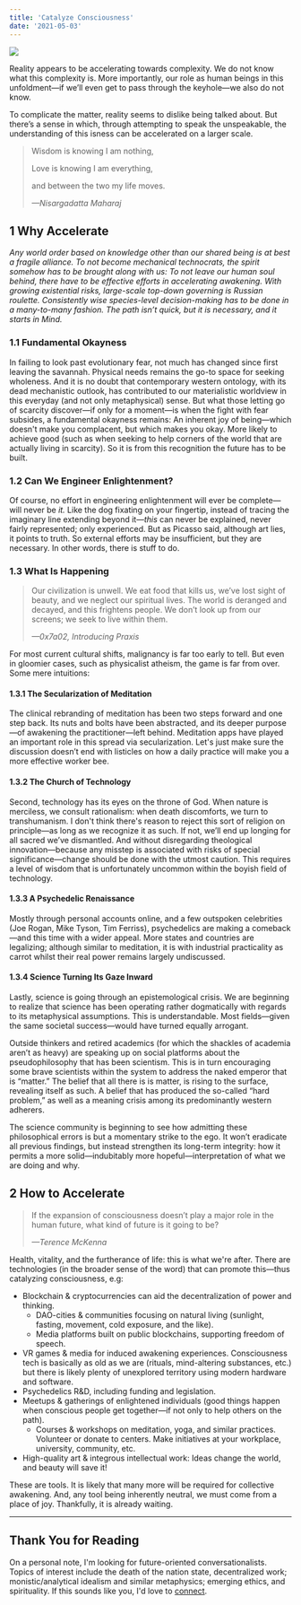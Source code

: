 ```yaml
---
title: 'Catalyze Consciousness'
date: '2021-05-03'
---
```


<Image src="/images/banner.jpg" />

Reality appears to be accelerating towards complexity. We do not know what this complexity is. More importantly, our role as human beings in this unfoldment—if we’ll even get to pass through the keyhole—we also do not know.

To complicate the matter, reality seems to dislike being talked about. But there’s a sense in which, through attempting to speak the unspeakable, the understanding of this isness can be accelerated on a larger scale.

> Wisdom is knowing I am nothing,
>
> Love is knowing I am everything,
>
> and between the two my life moves.
>
> <cite>—Nisargadatta Maharaj</cite>

## 1 Why Accelerate

_Any world order based on knowledge other than our shared being is at best a fragile alliance. To not become mechanical technocrats, the spirit somehow has to be brought along with us: To not leave our human soul behind, there have to be effective efforts in accelerating awakening. With growing existential risks, large-scale top-down governing is Russian roulette. Consistently wise species-level decision-making has to be done in a many-to-many fashion. The path isn’t quick, but it is necessary, and it starts in Mind._

### 1.1 Fundamental Okayness

In failing to look past evolutionary fear, not much has changed since first leaving the savannah. Physical needs remains the go-to space for seeking wholeness. And it is no doubt that contemporary western ontology, with its dead mechanistic outlook, has contributed to our materialistic worldview in this everyday (and not only metaphysical) sense. But what those letting go of scarcity discover—if only for a moment—is when the fight with fear subsides, a fundamental okayness remains: An inherent joy of being—which doesn't make you complacent, but which makes you okay. More likely to achieve good (such as when seeking to help corners of the world that are actually living in scarcity). So it is from this recognition the future has to be built.

### 1.2 Can We Engineer Enlightenment?

Of course, no effort in engineering enlightenment will ever be complete—will never be _it._ Like the dog fixating on your fingertip, instead of tracing the imaginary line extending beyond it—_this_ can never be explained, never fairly represented; only experienced. But as Picasso said, although art lies, it points to truth. So external efforts may be insufficient, but they are necessary. In other words, there is stuff to do.

### 1.3 What Is Happening

> Our civilization is unwell. We eat food that kills us, we’ve lost sight of beauty, and we neglect our spiritual lives. The world is deranged and decayed, and this frightens people. We don’t look up from our screens; we seek to live within them.
>
> <cite>—0x7a02, Introducing Praxis</cite>

For most current cultural shifts, malignancy is far too early to tell. But even in gloomier cases, such as physicalist atheism, the game is far from over. Some mere intuitions:

#### 1.3.1 The Secularization of Meditation

The clinical rebranding of meditation has been two steps forward and one step back. Its nuts and bolts have been abstracted, and its deeper purpose—of awakening the practitioner—left behind. Meditation apps have played an important role in this spread via secularization. Let's just make sure the discussion doesn’t end with listicles on how a daily practice will make you a more effective worker bee.

#### 1.3.2 The Church of Technology

Second, technology has its eyes on the throne of God. When nature is merciless, we consult rationalism: when death discomforts, we turn to transhumanism. I don't think there's reason to reject this sort of religion on principle—as long as we recognize it as such. If not, we’ll end up longing for all sacred we’ve dismantled. And without disregarding theological innovation—because any misstep is associated with risks of special significance—change should be done with the utmost caution. This requires a level of wisdom that is unfortunately uncommon within the boyish field of technology.

#### 1.3.3 A Psychedelic Renaissance

Mostly through personal accounts online, and a few outspoken celebrities (Joe Rogan, Mike Tyson, Tim Ferriss), psychedelics are making a comeback—and this time with a wider appeal. More states and countries are legalizing; although similar to meditation, it is with industrial practicality as carrot whilst their real power remains largely undiscussed.

#### 1.3.4 Science Turning Its Gaze Inward

Lastly, science is going through an epistemological crisis. We are beginning to realize that science has been operating rather dogmatically with regards to its metaphysical assumptions. This is understandable. Most fields—given the same societal success—would have turned equally arrogant.

Outside thinkers and retired academics (for which the shackles of academia aren’t as heavy) are speaking up on social platforms about the pseudophilosophy that has been scientism. This is in turn encouraging some brave scientists within the system to address the naked emperor that is “matter.” The belief that all there is is matter, is rising to the surface, revealing itself as such. A belief that has produced the so-called “hard problem,” as well as a meaning crisis among its predominantly western adherers.

The science community is beginning to see how admitting these philosophical errors is but a momentary strike to the ego. It won’t eradicate all previous findings, but instead strengthen its long-term integrity: how it permits a more solid—indubitably more hopeful—interpretation of what we are doing and why.

## 2 How to Accelerate

> If the expansion of consciousness doesn’t play a major role in the human future, what kind of future is it going to be?
>
> <cite>—Terence McKenna</cite>

Health, vitality, and the furtherance of life: this is what we're after. There are technologies (in the broader sense of the word) that can promote this—thus catalyzing consciousness, e.g:

- Blockchain & cryptocurrencies can aid the decentralization of power and thinking.
  - DAO-cities & communities focusing on natural living (sunlight, fasting, movement, cold exposure, and the like).
  - Media platforms built on public blockchains, supporting freedom of speech.
- VR games & media for induced awakening experiences. Consciousness tech is basically as old as we are (rituals, mind-altering substances, etc.) but there is likely plenty of unexplored territory using modern hardware and software.
- Psychedelics R&D, including funding and legislation.
- Meetups & gatherings of enlightened individuals (good things happen when conscious people get together—if not only to help others on the path).
  - Courses & workshops on meditation, yoga, and similar practices. Volunteer or donate to centers. Make initiatives at your workplace, university, community, etc.
- High-quality art & integrous intellectual work: Ideas change the world, and beauty will save it!

These are tools. It is likely that many more will be required for collective awakening. And, any tool being inherently neutral, we must come from a place of joy. Thankfully, it is already waiting.

---

## Thank You for Reading

On a personal note, I'm looking for future-oriented conversationalists. Topics of interest include the death of the nation state, decentralized work; monistic/analytical idealism and similar metaphysics; emerging ethics, and spirituality. If this sounds like you, I'd love to <a href="https://twitter.com/messages/compose?recipient_id=3040648866" target="_blank" rel="noreferrer">connect</a>.

